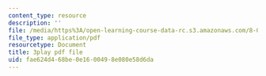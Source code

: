 ```yaml
---
content_type: resource
description: ''
file: /media/https%3A/open-learning-course-data-rc.s3.amazonaws.com/8-06-quantum-physics-iii-spring-2018/fae624d468be0e1600498e080e58d6da_bD0CFnI9eug.pdf
file_type: application/pdf
resourcetype: Document
title: 3play pdf file
uid: fae624d4-68be-0e16-0049-8e080e58d6da
---
```

